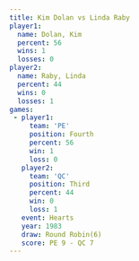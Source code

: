 ```yaml
---
title: Kim Dolan vs Linda Raby
player1:           
  name: Dolan, Kim 
  percent: 56      
  wins: 1          
  losses: 0        
player2:           
  name: Raby, Linda
  percent: 44      
  wins: 0          
  losses: 1        
games:
 - player1:          
     team: 'PE'      
     position: Fourth
     percent: 56     
     win: 1          
     loss: 0         
   player2:         
     team: 'QC'     
     position: Third
     percent: 44    
     win: 0         
     loss: 1        
   event: Hearts       
   year: 1983          
   draw: Round Robin(6)
   score: PE 9 - QC 7  
---
```

